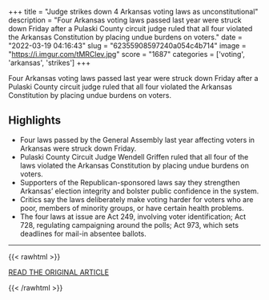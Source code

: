 +++
title = "Judge strikes down 4 Arkansas voting laws as unconstitutional"
description = "Four Arkansas voting laws passed last year were struck down Friday after a Pulaski County circuit judge ruled that all four violated the Arkansas Constitution by placing undue burdens on voters."
date = "2022-03-19 04:16:43"
slug = "62355908597240a054c4b714"
image = "https://i.imgur.com/tMRClev.jpg"
score = "1687"
categories = ['voting', 'arkansas', 'strikes']
+++

Four Arkansas voting laws passed last year were struck down Friday after a Pulaski County circuit judge ruled that all four violated the Arkansas Constitution by placing undue burdens on voters.

## Highlights

- Four laws passed by the General Assembly last year affecting voters in Arkansas were struck down Friday.
- Pulaski County Circuit Judge Wendell Griffen ruled that all four of the laws violated the Arkansas Constitution by placing undue burdens on voters.
- Supporters of the Republican-sponsored laws say they strengthen Arkansas’ election integrity and bolster public confidence in the system.
- Critics say the laws deliberately make voting harder for voters who are poor, members of minority groups, or have certain health problems.
- The four laws at issue are Act 249, involving voter identification; Act 728, regulating campaigning around the polls; Act 973, which sets deadlines for mail-in absentee ballots.

---

{{< rawhtml >}}
  <p class="article-category">
    <a target="_blank" href="https://www.arkansasonline.com/news/2022/mar/18/judge-strikes-down-4-arkansas-voting-laws-as-unconstitutional/">READ THE ORIGINAL ARTICLE</a>
  </p>
{{< /rawhtml >}}
